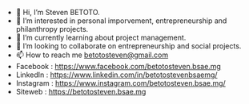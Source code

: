 - 👋 Hi, I’m Steven BETOTO.
- 👀 I’m interested in personal imporvement, entrepreneurship and philanthropy projects.
- 🌱 I’m currently learning about project management.
- 💞️ I’m looking to collaborate on entrepreneurship and social projects.
- 📫 How to reach me betotosteven@gmail.com
- Facebook : https://www.facebook.com/betotosteven.bsae.mg
- LinkedIn : https://www.linkedin.com/in/betotostevenbsaemg/
- Instagram : https://www.instagram.com/betotosteven.bsae.mg/
- Siteweb : https://betotosteven.bsae.mg

